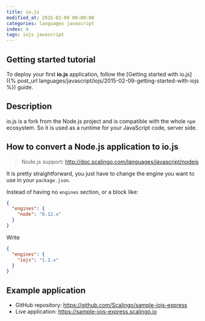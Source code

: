 ```yaml
---
title: io.js
modified_at: 2015-02-09 00:00:00
categories: languages javascript
index: 4
tags: iojs javascript
---
```


## Getting started tutorial

To deploy your first __io.js__ application, follow the [Getting started with
io.js]({% post_url
languages/javascript/iojs/2015-02-09-getting-started-with-iojs %}) guide.

## Description

io.js is a fork from the Node.js project and is compatible with
the whole `npm` ecosystem. So it is used as a runtime for your
JavaScript code, server side.

## How to convert a Node.js application to io.js

> Node.js support: http://doc.scalingo.com/languages/javascript/nodejs

It is pretty straightforward, you just have to change the engine
you want to use in your `package.json`.

Instead of having no `engines` section, or a block like:

```json
{
  "engines": {
    "node": "0.12.x"
  }
}
```

Write

```json
{
  "engines": {
    "iojs": "1.1.x"
  }
}
```

## Example application

* GitHub repository: https://github.com/Scalingo/sample-iojs-express
* Live application:  https://sample-iojs-express.scalingo.io
